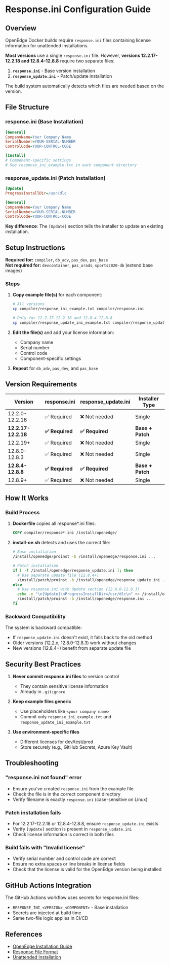 # Response.ini Configuration Guide

## Overview

OpenEdge Docker builds require `response.ini` files containing license information for unattended installations.

**Most versions** use a single `response.ini` file. However, **versions 12.2.17-12.2.18 and 12.8.4-12.8.8** require two separate files:

1. **`response.ini`** - Base version installation
2. **`response_update.ini`** - Patch/update installation

The build system automatically detects which files are needed based on the version.

## File Structure

### response.ini (Base Installation)

```ini
[General]
CompanyName=Your Company Name
SerialNumber=YOUR-SERIAL-NUMBER
ControlCode=YOUR-CONTROL-CODE

[Install]
# Component-specific settings
# See response_ini_example.txt in each component directory
```

### response_update.ini (Patch Installation)

```ini
[Update]
ProgressInstallDir=/usr/dlc

[General]
CompanyName=Your Company Name
SerialNumber=YOUR-SERIAL-NUMBER
ControlCode=YOUR-CONTROL-CODE
```

**Key difference**: The `[Update]` section tells the installer to update an existing installation.

## Setup Instructions

**Required for:** `compiler`, `db_adv`, `pas_dev`, `pas_base`  
**Not required for:** `devcontainer`, `pas_orads`, `sports2020-db` (extend base images)

### Steps

1. **Copy example file(s)** for each component:
   ```bash
   # All versions
   cp compiler/response_ini_example.txt compiler/response.ini
   
   # Only for 12.2.17-12.2.18 and 12.8.4-12.8.8
   cp compiler/response_update_ini_example.txt compiler/response_update.ini
   ```

2. **Edit the file(s)** and add your license information:
   - Company name
   - Serial number  
   - Control code
   - Component-specific settings

3. **Repeat** for `db_adv`, `pas_dev`, and `pas_base`

## Version Requirements

| Version | response.ini | response_update.ini | Installer Type |
|---------|--------------|---------------------|----------------|
| 12.2.0-12.2.16 | ✅ Required | ❌ Not needed | Single |
| **12.2.17-12.2.18** | **✅ Required** | **✅ Required** | **Base + Patch** |
| 12.2.19+ | ✅ Required | ❌ Not needed | Single |
| 12.8.0-12.8.3 | ✅ Required | ❌ Not needed | Single |
| **12.8.4-12.8.8** | **✅ Required** | **✅ Required** | **Base + Patch** |
| 12.8.9+ | ✅ Required | ❌ Not needed | Single |

## How It Works

### Build Process

1. **Dockerfile** copies all response*.ini files:
   ```dockerfile
   COPY compiler/response*.ini /install/openedge/
   ```

2. **install-oe.sh** detects and uses the correct file:
   ```bash
   # Base installation
   /install/openedge/proinst -b /install/openedge/response.ini ...
   
   # Patch installation
   if [ -f /install/openedge/response_update.ini ]; then
     # Use separate update file (12.8.4+)
     /install/patch/proinst -b /install/openedge/response_update.ini ...
   else
     # Use response.ini with Update section (12.8.0-12.8.3)
     echo -e "\n[Update]\nProgressInstallDir=/usr/dlc\n" >> /install/openedge/response.ini
     /install/patch/proinst -b /install/openedge/response.ini ...
   fi
   ```

### Backward Compatibility

The system is backward compatible:
- If `response_update.ini` doesn't exist, it falls back to the old method
- Older versions (12.2.x, 12.8.0-12.8.3) work without changes
- New versions (12.8.4+) benefit from separate update file


## Security Best Practices

1. **Never commit response.ini files** to version control
   - They contain sensitive license information
   - Already in `.gitignore`

2. **Keep example files generic**
   - Use placeholders like `<your company name>`
   - Commit only `response_ini_example.txt` and `response_update_ini_example.txt`

3. **Use environment-specific files**
   - Different licenses for dev/test/prod
   - Store securely (e.g., GitHub Secrets, Azure Key Vault)

## Troubleshooting

### "response.ini not found" error
- Ensure you've created `response.ini` from the example file
- Check the file is in the correct component directory
- Verify filename is exactly `response.ini` (case-sensitive on Linux)

### Patch installation fails
- For 12.2.17-12.2.18 or 12.8.4-12.8.8, ensure `response_update.ini` exists
- Verify `[Update]` section is present in `response_update.ini`
- Check license information is correct in both files

### Build fails with "Invalid license"
- Verify serial number and control code are correct
- Ensure no extra spaces or line breaks in license fields
- Check that the license is valid for the OpenEdge version being installed

## GitHub Actions Integration

The GitHub Actions workflow uses secrets for response.ini files:
- `RESPONSE_INI_<VERSION>_<COMPONENT>` - Base installation
- Secrets are injected at build time
- Same two-file logic applies in CI/CD

## References

- [OpenEdge Installation Guide](https://docs.progress.com/bundle/openedge-install-guide)
- [Response File Format](https://docs.progress.com/bundle/openedge-install-guide/page/Response-file-format.html)
- [Unattended Installation](https://docs.progress.com/bundle/openedge-install-guide/page/Unattended-installation.html)
